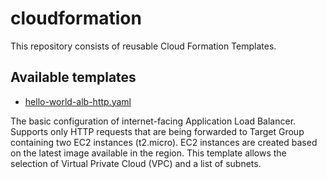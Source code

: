 # cloudformation

This repository consists of reusable Cloud Formation Templates.

## Available templates

- [hello-world-alb-http.yaml](hello-world-alb-http.yaml)

The basic configuration of internet-facing Application Load Balancer. 
Supports only HTTP requests that are being forwarded to Target Group containing two EC2 instances (t2.micro).
EC2 instances are created based on the latest image available in the region. This template allows the selection of Virtual Private Cloud (VPC) and a list of subnets.